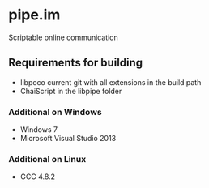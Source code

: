 # pipe.im

Scriptable online communication

## Requirements for building

* libpoco current git with all extensions in the build path
* ChaiScript in the libpipe folder

### Additional on Windows

* Windows 7
* Microsoft Visual Studio 2013

### Additional on Linux

* GCC 4.8.2

